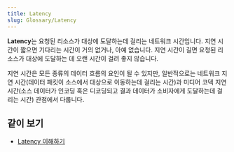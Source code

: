 ```yaml
---
title: Latency
slug: Glossary/Latency
---
```


**Latency**는 요청된 리소스가 대상에 도달하는데 걸리는 네트워크 시간입니다. 지연 시간이 짧으면 기다리는 시간이 거의 없거나, 아예 없습니다. 지연 시간이 길면 요청된 리소스가 대상에 도달하는 데 오랜 시간이 걸려 좋지 않습니다.

지연 시간은 모든 종류의 데이터 흐름의 요인이 될 수 있지만, 일반적으로는 네트워크 지연 시간(데이터 패킷이 소스에서 대상으로 이동하는데 걸리는 시간)과 미디어 코덱 지연 시간(소스 데이터가 인코딩 혹은 디코딩되고 결과 데이터가 소비자에게 도달하는데 걸리는 시간) 관점에서 다룹니다.

## 같이 보기

- [Latency 이해하기](/ko/docs/Web/Performance/Understanding_latency)
